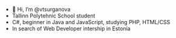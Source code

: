 - 👋 Hi, I’m @vtsurganova
- Tallinn Polytehnic School student 
- C#, beginner in Java and JavaScript, studying PHP, HTML/CSS 
- In search of Web Developer intership in Estonia 
<!---
vtsurganova/vtsurganova is a ✨ special ✨ repository because its `README.md` (this file) appears on your GitHub profile.
You can click the Preview link to take a look at your changes.
--->
